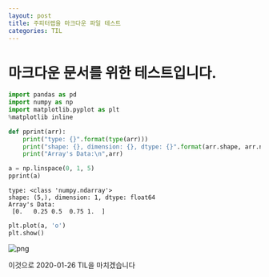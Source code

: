 ```yaml
---
layout: post
title: 주피터랩을 마크다운 파일 테스트
categories: TIL
---
```


# 마크다운 문서를 위한 테스트입니다.


```python
import pandas as pd
import numpy as np
import matplotlib.pyplot as plt
%matplotlib inline
```


```python
def pprint(arr):
    print("type: {}".format(type(arr)))
    print("shape: {}, dimension: {}, dtype: {}".format(arr.shape, arr.ndim, arr.dtype))
    print("Array's Data:\n",arr)
```


```python
a = np.linspace(0, 1, 5)
pprint(a)
```

    type: <class 'numpy.ndarray'>
    shape: (5,), dimension: 1, dtype: float64
    Array's Data:
     [0.   0.25 0.5  0.75 1.  ]
    


```python
plt.plot(a, 'o')
plt.show()
```


![png](C:/Users/Owner/Desktop/Programming/kjh50400.github.io/assets/output_4_0.png)


이것으로 2020-01-26 TIL을 마치겠습니다
